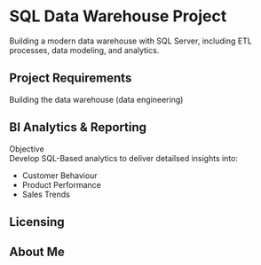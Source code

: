 <h1>SQL Data Warehouse Project</h1>
Building a modern data warehouse with SQL Server, including ETL processes, data modeling, and analytics.

<h2>Project Requirements</h2>
Building the data warehouse (data engineering)


<h2>BI Analytics & Reporting</h2>
Objective<br>
Develop SQL-Based analytics to deliver detailsed insights into:
<ul>
  <li>
    Customer Behaviour
  </li>
  <li>
    Product Performance
  </li>
  <li>
    Sales Trends
  </li>
</ul>

<h2>Licensing</h2>

<h2>About Me</h2>
